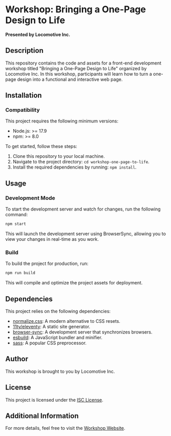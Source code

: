 # Workshop: Bringing a One-Page Design to Life

**Presented by Locomotive Inc.**

## Description

This repository contains the code and assets for a front-end development workshop titled "Bringing a One-Page Design to Life" organized by Locomotive Inc. In this workshop, participants will learn how to turn a one-page design into a functional and interactive web page.

## Installation

### Compatibility

This project requires the following minimum versions:

- Node.js: >= 17.9
- npm: >= 8.0

To get started, follow these steps:

1. Clone this repository to your local machine.
2. Navigate to the project directory: `cd workshop-one-page-to-life`.
3. Install the required dependencies by running: `npm install`.

## Usage

### Development Mode

To start the development server and watch for changes, run the following command:

```bash
npm start
```

This will launch the development server using BrowserSync, allowing you to view your changes in real-time as you work.

### Build

To build the project for production, run:

```bash
npm run build
```

This will compile and optimize the project assets for deployment.

## Dependencies

This project relies on the following dependencies:

- [normalize.css](https://github.com/necolas/normalize.css): A modern alternative to CSS resets.
- [11ty/eleventy](https://www.11ty.dev/): A static site generator.
- [browser-sync](https://www.browsersync.io/): A development server that synchronizes browsers.
- [esbuild](https://esbuild.github.io/): A JavaScript bundler and minifier.
- [sass](https://sass-lang.com/): A popular CSS preprocessor.

## Author

This workshop is brought to you by Locomotive Inc.

## License

This project is licensed under the [ISC License](LICENSE).

## Additional Information

For more details, feel free to visit the [Workshop Website](https://one-page-to-life.workshops.locomotive.ca/).

